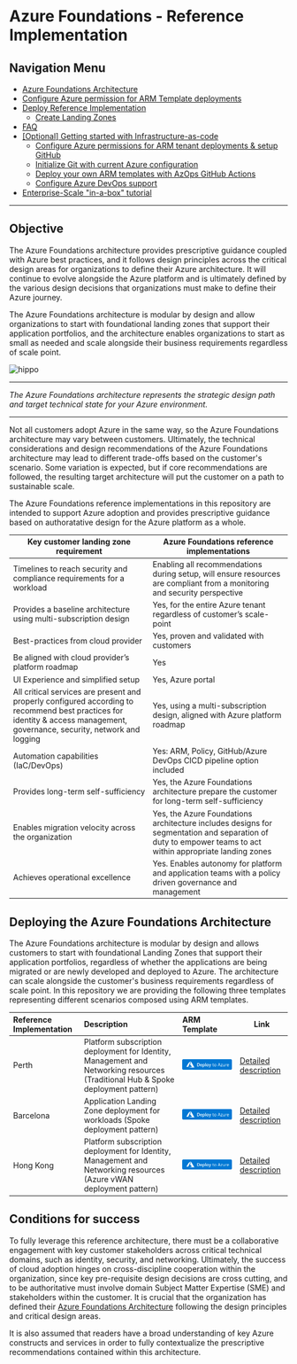 # Azure Foundations - Reference Implementation

## Navigation Menu

* [Azure Foundations Architecture](./docs/azureFoundations-architecture.md)
* [Configure Azure permission for ARM Template deployments](./docs/azureFoundations-setup-azure.md)
* [Deploy Reference Implementation](./docs/azureFoundations-deploy-reference-implentations.md)
  * [Create Landing Zones](./docs/azureFoundations-deploy-landing-zones.md)
* [FAQ](./docs/azureFoundations-FAQ.md)
* [[Optional] Getting started with Infrastructure-as-code](./docs/Deploy/getting-started.md)
  * [Configure Azure permissions for ARM tenant deployments & setup GitHub](./docs/Deploy/setup-github.md)
  * [Initialize Git with current Azure configuration](./docs/Deploy/discover-environment.md)
  * [Deploy your own ARM templates with AzOps GitHub Actions](./docs/Deploy/deploy-new-arm.md)
  * [Configure Azure DevOps support](./docs/Deploy/setup-azuredevops.md)
* [Enterprise-Scale "in-a-box" tutorial](./docs/enterprise-scale-iab/README.md)

---

## Objective

The Azure Foundations architecture provides prescriptive guidance coupled with Azure best practices, and it follows design principles across the critical design areas for organizations to define their Azure architecture. It will continue to evolve alongside the Azure platform and is ultimately defined by the various design decisions that organizations must make to define their Azure journey.

The Azure Foundations architecture is modular by design and allow organizations to start with foundational landing zones that support their application portfolios, and the architecture enables organizations to start as small as needed and scale alongside their business requirements regardless of scale point.

![hippo](./ESLZ.gif)

---

_The Azure Foundations architecture represents the strategic design path and target technical state for your Azure environment._

---

Not all customers adopt Azure in the same way, so the Azure Foundations architecture may vary between customers. Ultimately, the technical considerations and design recommendations of the Azure Foundations architecture may lead to different trade-offs based on the customer's scenario. Some variation is expected, but if core recommendations are followed, the resulting target architecture will put the customer on a path to sustainable scale.

The Azure Foundations reference implementations in this repository are intended to support Azure adoption and provides prescriptive guidance based on authoratative design for the Azure platform as a whole.

| Key customer landing zone requirement | Azure Foundations reference implementations |
|----------------------------------------------------------------------------------|-----------------------------------------------------------------------------------------------------------------------------------------------------------------------------------------------------------------------------------------------------|
| Timelines to reach security and compliance requirements for a workload | Enabling all recommendations during setup, will ensure resources are compliant from a monitoring and security perspective |
| Provides a baseline architecture using multi-subscription design | Yes, for the entire Azure tenant regardless of customer’s scale-point |
| Best-practices from cloud provider | Yes, proven and validated with customers |
| Be aligned with cloud provider’s platform roadmap | Yes |
| UI Experience and simplified setup | Yes, Azure portal |
| All critical services are present and properly configured according to recommend best practices for identity & access management, governance, security, network and logging | Yes, using a multi-subscription design, aligned with Azure platform roadmap |
| Automation capabilities (IaC/DevOps) | Yes: ARM, Policy, GitHub/Azure DevOps CICD pipeline option included |
| Provides long-term self-sufficiency | Yes, the Azure Foundations architecture prepare the customer for long-term self-sufficiency |
| Enables migration velocity across the organization | Yes, the Azure Foundations architecture includes designs for segmentation and separation of duty to empower teams to act within appropriate landing zones |
| Achieves operational excellence | Yes. Enables autonomy for platform and application teams with a policy driven governance and management |

## Deploying the Azure Foundations Architecture

The Azure Foundations architecture is modular by design and allows customers to start with foundational Landing Zones that support their application portfolios, regardless of whether the applications are being migrated or are newly developed and deployed to Azure. The architecture can scale alongside the customer's business requirements regardless of scale point. In this repository we are providing the following three templates representing different scenarios composed using ARM templates.

| Reference Implementation | Description | ARM Template | Link |
|:-------------------------|:-------------|:-------------|------|
| Perth | Platform subscription deployment for Identity, Management and Networking resources (Traditional Hub & Spoke deployment pattern) |[![Deploy To Azure](https://raw.githubusercontent.com/Azure/azure-quickstart-templates/master/1-CONTRIBUTION-GUIDE/images/deploytoazure.svg?sanitize=true)](https://portal.azure.com/#blade/Microsoft_Azure_CreateUIDef/CustomDeploymentBlade/uri/https%3A%2F%2Fraw.githubusercontent.com%2FInsight-Services-APAC%2FAzureFoundations%2FJan2021%2Freference%2Fperth%2FarmTemplates%2Fhub.json/createUIDefinitionUri/https%3A%2F%2Fraw.githubusercontent.com%2FInsight-Services-APAC%2FAzureFoundations%2FJan2021%2Freference%2Fperth%2FarmTemplates%2Fportal-hub.json) | [Detailed description](./reference/perth/README.md) |
| Barcelona | Application Landing Zone deployment for workloads (Spoke deployment pattern) |[![Deploy To Azure](https://raw.githubusercontent.com/Azure/azure-quickstart-templates/master/1-CONTRIBUTION-GUIDE/images/deploytoazure.svg?sanitize=true)](https://portal.azure.com/#blade/Microsoft_Azure_CreateUIDef/CustomDeploymentBlade/uri/https%3A%2F%2Fraw.githubusercontent.com%2FInsight-Services-APAC%2FAzureFoundations%2Fmaster%2Freference%2Fperth%2FarmTemplates%2Fspoke.json/createUIDefinitionUri/https%3A%2F%2Fraw.githubusercontent.com%2FInsight-Services-APAC%2FAzureFoundations%2Fmaster%2Freference%2Fperth%2FarmTemplates%2Fportal-spoke.json) | [Detailed description](./reference/perth/README.md)|
| Hong Kong | Platform subscription deployment for Identity, Management and Networking resources (Azure vWAN deployment pattern) |[![Deploy To Azure](https://raw.githubusercontent.com/Azure/azure-quickstart-templates/master/1-CONTRIBUTION-GUIDE/images/deploytoazure.svg?sanitize=true)](https://portal.azure.com/#blade/Microsoft_Azure_CreateUIDef/CustomDeploymentBlade/uri/https%3A%2F%2Fraw.githubusercontent.com%2FInsight-Services-APAC%2FAzureFoundations%2FJan2021%2Freference%2Fhongkong%2FarmTemplates%2Fvwan.json/createUIDefinitionUri/https%3A%2F%2Fraw.githubusercontent.com%2FInsight-Services-APAC%2FAzureFoundations%2FJan2021%2Freference%2Fhongkong%2FarmTemplates%2Fportal-vwan.json) | [Detailed description](./reference/perth/README.md) |

## Conditions for success

To fully leverage this reference architecture, there must be a collaborative engagement with key customer stakeholders across critical technical domains, such as identity, security, and networking. Ultimately, the success of cloud adoption hinges on cross-discipline cooperation within the organization, since key pre-requisite design decisions are cross cutting, and to be authoritative must involve domain Subject Matter Expertise (SME) and stakeholders within the customer. It is crucial that the organization has defined their [Azure Foundations Architecture](./docs/azureFoundations-architecture.md) following the design principles and critical design areas.

It is also assumed that readers have a broad understanding of key Azure constructs and services in order to fully contextualize the prescriptive recommendations contained within this architecture.
